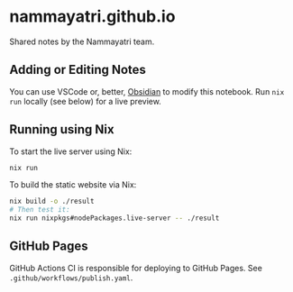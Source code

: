 # nammayatri.github.io

Shared notes by the Nammayatri team.

## Adding or Editing Notes

You can use VSCode or, better, [Obsidian](https://obsidian.md/) to modify this notebook. Run `nix run` locally (see below) for a live preview.

## Running using Nix

To start the live server using Nix:

```sh
nix run
```

To build the static website via Nix:

```sh
nix build -o ./result
# Then test it:
nix run nixpkgs#nodePackages.live-server -- ./result
```

## GitHub Pages

GitHub Actions CI is responsible for deploying to GitHub Pages. See `.github/workflows/publish.yaml`.
